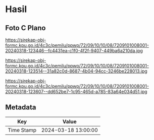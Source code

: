 # Hasil

## Foto C Plano

https://sirekap-obj-formc.kpu.go.id/4c3c/pemilu/ppwp/72/09/10/10/08/7209101008001-20240318-123446--fc4431ea-c1f0-4f2f-9407-449ba6a210da.jpg

https://sirekap-obj-formc.kpu.go.id/4c3c/pemilu/ppwp/72/09/10/10/08/7209101008001-20240318-123514--31a82c0d-8687-4b04-94cc-3246be228013.jpg

https://sirekap-obj-formc.kpu.go.id/4c3c/pemilu/ppwp/72/09/10/10/08/7209101008001-20240318-123607--dd652be7-1c95-465d-a785-83a64e034d51.jpg


## Metadata

| Key        | Value               |
| ---------- | ------------------- |
| Time Stamp | 2024-03-18 13:00:00 |



